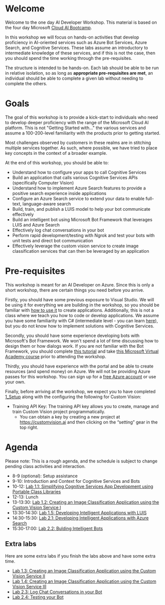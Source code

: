 # Welcome 
Welcome to the one day AI Developer Workshop. This material is based on the four day Microsoft [Cloud AI Bootcamp](https://azure.github.io/LearnAI-Bootcamp/).

In this workshop we will focus on hands-on activities that develop proficiency in AI-oriented services such as Azure Bot Services, Azure Search, and Cognitive Services. These labs assume an introductory to intermediate knowledge of these services, and if this is not the case, then you should spend the time working through the pre-requisites.

The structure is intended to be hands-on. Each lab should be able to be run in relative isolation, so as long as **appropriate pre-requisites are met**, an individual should be able to complete a given lab without needing to complete the others.

# Goals
The goal of this workshop is to provide a kick-start to individuals who need to develop deeper proficiency with the range of the Microsoft Cloud AI platform. This is not "Getting Started with..." the various services and assume a 100-200-level familiarity with the products prior to getting started.

Most challenges observed by customers in these realms are in stitching multiple services together. As such, where possible, we have tried to place key concepts in the context of a broader example. 

At the end of this workshop, you should be able to:

- Understand how to configure your apps to call Cognitive Services
- Build an application that calls various Cognitive Services APIs (specifically Computer Vision)
- Understand how to implement Azure Search features to provide a positive search experience inside applications
- Configure an Azure Search service to extend your data to enable full-text, language-aware search
- Build, train, and publish a LUIS model to help your bot communicate effectively
- Build an intelligent bot using Microsoft Bot Framework that leverages LUIS and Azure Search
- Effectively log chat conversations in your bot
- Perform rapid development/testing with Ngrok and test your bots with unit tests and direct bot communication
- Effectively leverage the custom vision service to create image classification services that can then be leveraged by an application

# Pre-requisites
This workshop is meant for an AI Developer on Azure. Since this is only a short workshop, there are certain things you need before you arrive.

Firstly, you should have some previous exposure to Visual Studio. We will be using it for everything we are building in the workshop, so you should be familiar with [how to use it](https://docs.microsoft.com/en-us/visualstudio/ide/visual-studio-ide) to create applications. Additionally, this is not a class where we teach you how to code or develop applications. We assume you have some familiarity with C# (intermediate level - you can learn [here](https://mva.microsoft.com/en-us/training-courses/c-fundamentals-for-absolute-beginners-16169?l=Lvld4EQIC_2706218949)), but you do not know how to implement solutions with Cognitive Services. 

Secondly, you should have some experience developing bots with Microsoft's Bot Framework. We won't spend a lot of time discussing how to design them or how dialogs work. If you are not familiar with the Bot Framework, you should complete [this tutorial](https://docs.microsoft.com/en-us/azure/bot-service/dotnet/bot-builder-dotnet-sdk-quickstart?view=azure-bot-service-4.0) and take [this Microsoft Virtual Academy course](https://mva.microsoft.com/en-us/training-courses/creating-bots-in-the-microsoft-bot-framework-using-c-17590#!) prior to attending the workshop.

Thirdly, you should have experience with the portal and be able to create resources (and spend money) on Azure. We will not be providing Azure passes for this workshop. You can sign up for a [free Azure account](https://azure.com/free) or use your own.

Finally, before arriving at the workshop, we expect you to have completed [1_Setup](./lab01.1-computer_vision/1_Setup.md) along with the configuring the following for Custom Vision:

* Training API Key: The training API key allows you to create, manage and train Custom Vision project programmatically.
  * You can obtain a key by creating a new project at https://customvision.ai and then clicking on the “setting” gear in the top right. 

# Agenda
Please note: This is a rough agenda, and the schedule is subject to change pending class activities and interaction.

- 8-9 (optional): Setup assistance
- 9-10: Introduction and Context for Cognitive Services and Bots
- 10-12: [Lab 1.1: Simplifying Cognitive Services App Development using Portable Class Libraries][lab-cogsrvc-301]
- 12-13: Lunch
- 13-13:30: [Lab 1.2: Creating an Image Classification Application using the Custom Vision Service I][lab-cogsrvc-321]
- 13:30-14:30: [Lab 1.5: Developing Intelligent Applications with LUIS][lab-cogsrvc-341]
- 14:30-15:30: [Lab 2.1: Developing Intelligent Applications with Azure Search][lab-azsearch-301]
- 15:30-17:00: [Lab 2.2: Bulding Intelligent Bots][lab-intelbot-301]

## Extra labs

Here are some extra labs if you finish the labs above and have some extra time.

- [Lab 1.3: Creating an Image Classification Application using the Custom Vision Service II][lab-cogsrvc-322]
- [Lab 1.4: Creating an Image Classification Application using the Custom Vision Service III][lab-cogsrvc-323]
- [Lab 2.3: Log Chat Conversations in your Bot][lab-intelbot-311]
- [Lab 2.4: Testing your Bot][lab-intelbot-321]

[lab-cogsrvc-301]: ./lab01.1-computer_vision/0_README.md
[lab-cogsrvc-321]: ./lab01.2_customvision01/0_README.md
[lab-cogsrvc-322]: ./lab01.3_customvision02/0_README.md
[lab-cogsrvc-323]: ./lab01.4_customvision03/0_README.md
[lab-cogsrvc-341]: ./lab01.5-luis/0_README.md
[lab-azsearch-301]: ./lab02.1-azure_search/0_README.md
[lab-intelbot-301]: ./lab02.2-building_bots/0_README.md
[lab-intelbot-311]: ./lab02.3-logging_chat_conversations/0_README.md
[lab-intelbot-321]: ./lab02.4-testing_bots/0_README.md
